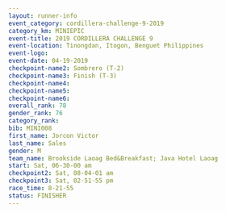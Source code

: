 ```yaml
---
layout: runner-info 
event_category: cordillera-challenge-9-2019 
category_km: MINIEPIC 
event-title: 2019 CORDILLERA CHALLENGE 9 
event-location: Tinongdan, Itogon, Benguet Philippines 
event-logo: 
event-date: 04-19-2019 
checkpoint-name2: Sombrero (T-2) 
checkpoint-name3: Finish (T-3) 
checkpoint-name4: 
checkpoint-name5: 
checkpoint-name6: 
overall_rank: 78
gender_rank: 76
category_rank: 
bib: MINI008
first_name: Jorcon Victor
last_name: Sales
gender: M
team_name: Brookside Laoag Bed&Breakfast; Java Hotel Laoag
start: Sat, 06-30-00 am
checkpoint2: Sat, 08-04-01 am
checkpoint3: Sat, 02-51-55 pm
race_time: 8-21-55
status: FINISHER
---
```

